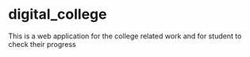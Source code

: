 # digital_college
This is a web application for the college related work and for student to check their progress

